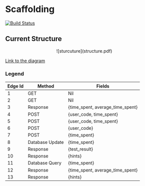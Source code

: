 # Scaffolding

[![Build Status](https://travis-ci.com/Yuan-W/scaffolding.svg?token=wCDdC3iNXfe4K35sqGoj&branch=master)](https://travis-ci.com/Yuan-W/scaffolding)

## Current Structure

<center> ![sturcuture](structure.pdf) </center>

[Link to the diagram](https://www.lucidchart.com/invitations/accept/56fab060-db54-4f7a-aeba-22e1647b0796)

### Legend

| Edge Id | Method | Fields
--- | --- | ---
1 | GET | Nil
2 | GET | Nil
3 | Response | {time\_spent, average\_time\_spent}
4 | POST | {user\_code, time\_spent}
5 | POST | {user\_code, time\_spent}
6 | POST | {user\_code}
7 | POST | {time\_spent}
8 | Database Update | {time\_spent}
9 | Response | {test\_result}
10 | Response | {hints}
11 | Database Query | {time\_spent}
12 | Response | {time\_spent, average\_time\_spent}
13 | Response | {hints}
